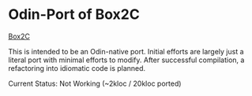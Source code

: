 # Odin-Port of Box2C

[Box2C](https://github.com/erincatto/box2c)

This is intended to be an Odin-native port. Initial efforts are largely just a literal port with minimal efforts to modify. After successful compilation, a refactoring into idiomatic code is planned.

Current Status: Not Working (~2kloc / 20kloc ported)

